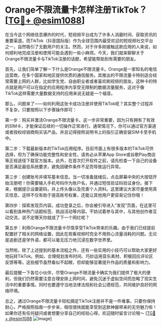 # Orange不限流量卡怎样注册TikTok？[[TG💪+ @esim1088](https://t.me/s/esim1088)]

在当今这个网络信息爆炸的时代，短视频平台成为了许多人消磨时间、获取资讯的重要渠道。而TikTok（抖音国际版）作为全球范围内最受欢迎的短视频社交平台之一，自然吸引了无数用户的关注。然而，对于许多刚接触这款应用的人来说，如何顺利地完成注册和使用可能会遇到一些小麻烦。今天，我们就来聊聊关于Orange不限流量卡与TikTok注册的话题，希望能帮助到有需要的朋友。

首先，让我们简单了解一下什么是Orange不限流量卡。Orange是一家知名的电信运营商，在多个国家和地区提供优质的通信服务。其推出的不限流量卡特别适合经常需要上网的人群，比如学生党、自由职业者或者喜欢刷视频的朋友。这种卡的特点就是用户可以在指定的应用程序内享受无限制的数据流量服务，这对于像TikTok这样需要大量数据支持的应用来说无疑是一个福音。

那么，问题来了——如何利用这张卡成功注册并使用TikTok呢？其实整个过程并不复杂，只要按照以下步骤操作即可：

第一步：购买并激活Orange不限流量卡。这一步非常重要，因为只有拥有了有效的SIM卡，才能保证后续的一切操作正常进行。通常情况下，你可以通过官方渠道或者授权经销商购买该产品，并且记得按照说明书上的指引正确安装SIM卡至手机中。

第二步：下载最新版本的TikTok应用程序。目前市面上有很多版本的TikTok可供选择，但为了确保功能完整性和安全性，请务必从苹果App Store或谷歌Play商店等正规途径下载官方版本。此外，在首次打开软件之前，请先检查一下自己的设备是否满足最低系统要求，避免因硬件条件不足而导致运行异常。

第三步：创建账号并填写基本信息。当一切准备就绪后，点击屏幕中央的大按钮开始注册吧！你需要输入手机号码作为账户名，并通过短信验证码验证身份。接下来，根据提示设置密码，并上传头像以及完善个人资料。这里建议大家尽量使用真实信息，这样不仅有助于提高账号权重，还能让其他用户更容易记住你哦！

第四步：探索发现页内容。成功登录之后，你会被引导进入“发现”页面，在这里可以看到各种热门话题标签、挑战活动等内容。不妨试着参与其中，与其他创作者互动交流，说不定哪天你就成了下一个网红呢？

第五步：利用Orange不限流量卡尽情享受TikTok带来的乐趣。由于我们已经提前配置好了相关的网络设置，因此在观看视频时完全不用担心流量消耗的问题。无论是追剧还是学外语，都可以毫无压力地沉浸在数字世界里。

当然啦，除了上述提到的基本流程之外，还有一些实用的小技巧可以帮助大家更好地玩转TikTok。例如，合理规划发布时间、巧妙运用音乐素材、积极回应评论区反馈等等。这些细节虽然看似不起眼，但却能够显著提升作品的质量和影响力。

最后提醒一下各位小伙伴，尽管Orange不限流量卡确实为我们提供了极大的便利，但我们仍然需要注意合理安排上网时间，避免沉迷于虚拟空间而忽略了现实生活中的重要事情。同时也要遵守当地法律法规和社会公德规范，共同维护良好的网络环境。

总之，通过Orange不限流量卡轻松搞定TikTok注册并不是一件难事。只要你保持耐心，严格按照指南一步步来，相信很快就能享受到这款神器带来的无穷魅力啦！如果你还有任何疑问或者想要分享自己的经验心得，欢迎随时留言讨论哦～ [[TG💪+ @esim1088](https://t.me/s/esim1088) ![Image](https://i.postimg.cc/4NQfJmqS/Snipaste-2025-05-13-00-14-12.png)]